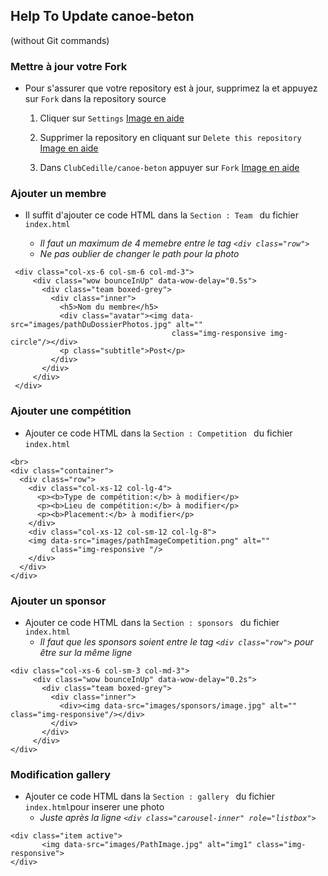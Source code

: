 ## Help To Update canoe-beton
(without Git commands)

### Mettre à jour votre Fork

- Pour s'assurer que votre repository est à jour, supprimez la et appuyez sur `Fork` dans la repository source 
 
    1. Cliquer sur `Settings`  [Image en aide](https://github.com/jalilbengoufa/Help_canoe-beton/blob/master/1.png)

    2. Supprimer la repository en cliquant sur `Delete this repository` [Image en aide](https://github.com/jalilbengoufa/Help_canoe-beton/blob/master/2.png )
    3. Dans `ClubCedille/canoe-beton`  appuyer sur  `Fork` [Image en aide](https://github.com/jalilbengoufa/Help_canoe-beton/blob/master/3.png)



### Ajouter un membre

 - Il suffit d'ajouter ce code HTML dans la `Section : Team ` du fichier `index.html`
 
    - *Il faut un maximum de 4 memebre entre le tag `<div class="row">`*
    - *Ne pas oublier de changer le path pour la photo*
    
 ```
  <div class="col-xs-6 col-sm-6 col-md-3">
      <div class="wow bounceInUp" data-wow-delay="0.5s">
        <div class="team boxed-grey">
          <div class="inner">
            <h5>Nom du membre</h5>
            <div class="avatar"><img data-src="images/pathDuDossierPhotos.jpg" alt=""
                                     class="img-responsive img-circle"/></div>
            <p class="subtitle">Post</p>
          </div>
        </div>
      </div>
  </div>
 ```
 
 ### Ajouter une compétition
 
 - Ajouter ce code HTML dans la `Section : Competition ` du fichier `index.html`
  ```
  <br>
  <div class="container">
    <div class="row">
      <div class="col-xs-12 col-lg-4">
        <p><b>Type de compétition:</b> à modifier</p>
        <p><b>Lieu de compétition:</b> à modifier</p>
        <p><b>Placement:</b> à modifier</p>
      </div>
      <div class="col-xs-12 col-sm-12 col-lg-8">
      <img data-src="images/pathImageCompetition.png" alt=""
           class="img-responsive "/>
      </div>
    </div>
</div>
  ``` 
  
### Ajouter un sponsor

 - Ajouter ce code HTML dans la `Section : sponsors ` du fichier `index.html`
   - *Il faut que les sponsors soient entre le tag `<div class="row">` pour être sur la même ligne*
  ``` 
  <div class="col-xs-6 col-sm-3 col-md-3">
       <div class="wow bounceInUp" data-wow-delay="0.2s">
         <div class="team boxed-grey">
           <div class="inner">
             <div><img data-src="images/sponsors/image.jpg" alt="" class="img-responsive"/></div>
           </div>
         </div>
       </div>
  </div>
  ``` 
  
### Modification gallery 

 - Ajouter ce code HTML dans la `Section : gallery ` du fichier `index.html`pour inserer une photo 
   - *Juste après la ligne  `<div class="carousel-inner" role="listbox">`*
 
 ``` 
 <div class="item active">
        <img data-src="images/PathImage.jpg" alt="img1" class="img-responsive">
 </div>
 
 ``` 
